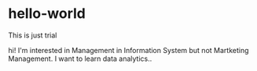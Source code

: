 # hello-world
This is just trial

hi! I'm interested in Management in Information System but not Martketing Management. I want to learn data analytics..
